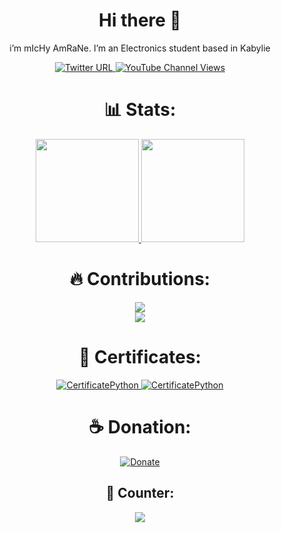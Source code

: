 <h1 align="center"> Hi there 👋 </h1>
<p align="center">i’m mIcHy AmRaNe.
I’m an Electronics student based in Kabylie
</p>

<div align="center">
  <a href="https://twitter.com/michyamrane" target="_blank">
    <img alt="Twitter URL" src="https://img.shields.io/twitter/url?label=%E2%B5%A3%20mIcHy%20AmRaNe%20&style=social&url=https%3A%2F%2Ftwitter.com%2Fmichyamrane%3Flang%3Den">
  </a>
  <a href="https://www.youtube.com/channel/UCJ6BqQI-EEJUWEl7SdzeD_Q" target="_blank">
    <img alt="YouTube Channel Views" src="https://img.shields.io/youtube/channel/views/UCJ6BqQI-EEJUWEl7SdzeD_Q?label=%20mIcHy%20AmRaNe%20%E2%B5%A3%20-%20YouTube&style=social">
  </a>
</div>

<h1 align="center"> 📊 Stats: </h1>

<p align="center">
  <a href="https://github.com/anuraghazra/github-readme-stats">
    <img src="https://github-readme-stats.vercel.app/api?username=michyamrane&show_icons=true&bg_color=0d1117&text_color=FFF&border_color=444" height="165">
  </a>
  <a href="https://github.com/anuraghazra/github-readme-stats">
    <img src="https://github-readme-stats.vercel.app/api/top-langs/?username=michyamrane&layout=compact&bg_color=0d1117&text_color=FFF&border_color=444"  height="165">
  </a>
</p>

<h1 align="center"> 🔥 Contributions: </h1>
<p align="center">
  <a href="https://github.com/DenverCoder1/github-readme-streak-stats">
    <img src="http://github-readme-streak-stats.herokuapp.com?user=michyamrane&theme=radical">
  </a>
  <br>
  <a href="https://github.com/Ashutosh00710/github-readme-activity-graph">
    <img src="https://github-readme-activity-graph.cyclic.app/graph?username=michyamrane&theme=react-dark&hide_border=true">
  </a>
</p>

<h1 align="center"> 📜 Certificates: </h1>
<p align="center">
  <a href="https://www.sololearn.com/certificates/course/en/21983356/1157/landscape/png" target="_blank">
    <img src="https://img.shields.io/badge/certificate-Python%20for%20Beginners-blue?style=for-the-badge&amp;logo=Python" alt="CertificatePython">
  </a>
  <a href="https://www.sololearn.com/certificates/course/en/21983356/1073/landscape/png" target="_blank">
    <img src="https://img.shields.io/badge/certificate-Python%20Core-blue?style=for-the-badge&amp;logo=Python" alt="CertificatePython">
  </a>
</p>

<h1 align="center"> ☕ Donation: </h1>
<p align="center">
  <a href="https://www.buymeacoffee.com/michyamrane" target="_blank">
    <img src="https://img.shields.io/badge/Donate-michyamrane-yellow?style=for-the-badge&amp;logo=BuyMeACoffee" alt="Donate">
  </a>
</p>

<h2 align="center"> 🧮 Counter: </h2>
<p align="center">
  <a href="https://github.com/ESKYoung/shields-io-visitor-counter" target="_blank">
  <img src="https://shields-io-visitor-counter.herokuapp.com/badge?page=michyamrane.michyamrane&style=for-the-badge">
<a>
</p>

